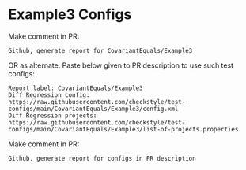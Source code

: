 # Example3 Configs
Make comment in PR:
```
Github, generate report for CovariantEquals/Example3
```
OR as alternate:
Paste below given to PR description to use such test configs:
```
Report label: CovariantEquals/Example3
Diff Regression config: https://raw.githubusercontent.com/checkstyle/test-configs/main/CovariantEquals/Example3/config.xml
Diff Regression projects: https://raw.githubusercontent.com/checkstyle/test-configs/main/CovariantEquals/Example3/list-of-projects.properties
```
Make comment in PR:
```
Github, generate report for configs in PR description
```
